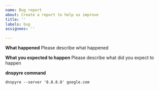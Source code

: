 ```yaml
---
name: Bug report
about: Create a report to help us improve
title: ''
labels: bug
assignees: ''

---
```


**What happened**
Please describe what happened

**What you expected to happen**
Please describe what did you expect to happen

**dnspyre command**
```
dnspyre --server '8.8.8.8' google.com
```
